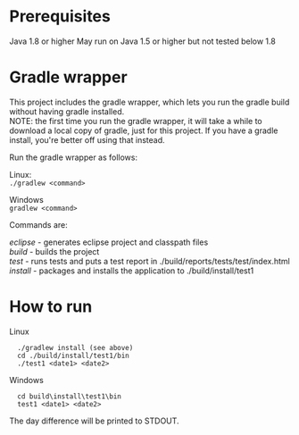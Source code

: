 Prerequisites
=============

Java 1.8 or higher 
May run on Java 1.5 or higher but not tested below 1.8

Gradle wrapper
==============

This project includes the gradle wrapper, which lets you run the gradle build without having gradle installed.  
NOTE: the first time you run the gradle wrapper, it will take a while to download a local copy of gradle, just for this project.  If you have a gradle install, you're better off using that instead.

Run the gradle wrapper as follows:

Linux:  
`./gradlew <command>`

Windows  
`gradlew <command>`

 
Commands are:

*eclipse* - generates eclipse project and classpath files  
*build* - builds the project  
*test* - runs tests and puts a test report in ./build/reports/tests/test/index.html  
*install* - packages and installs the application to ./build/install/test1
  
How to run
==========

Linux  
```
  ./gradlew install (see above)  
  cd ./build/install/test1/bin   
  ./test1 <date1> <date2>
```

Windows  
```gradlew install (see above)  
  cd build\install\test1\bin  
  test1 <date1> <date2>
```

The day difference will be printed to STDOUT.




 
